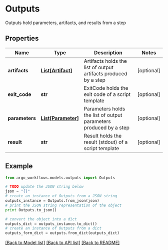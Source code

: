 # Outputs

Outputs hold parameters, artifacts, and results from a step

## Properties

Name | Type | Description | Notes
------------ | ------------- | ------------- | -------------
**artifacts** | [**List[Artifact]**](Artifact.md) | Artifacts holds the list of output artifacts produced by a step | [optional] 
**exit_code** | **str** | ExitCode holds the exit code of a script template | [optional] 
**parameters** | [**List[Parameter]**](Parameter.md) | Parameters holds the list of output parameters produced by a step | [optional] 
**result** | **str** | Result holds the result (stdout) of a script template | [optional] 

## Example

```python
from argo_workflows.models.outputs import Outputs

# TODO update the JSON string below
json = "{}"
# create an instance of Outputs from a JSON string
outputs_instance = Outputs.from_json(json)
# print the JSON string representation of the object
print Outputs.to_json()

# convert the object into a dict
outputs_dict = outputs_instance.to_dict()
# create an instance of Outputs from a dict
outputs_form_dict = outputs.from_dict(outputs_dict)
```
[[Back to Model list]](../README.md#documentation-for-models) [[Back to API list]](../README.md#documentation-for-api-endpoints) [[Back to README]](../README.md)


